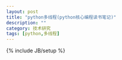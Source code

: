 ```yaml
---
layout: post
title: "python多线程(python核心编程读书笔记)"
description: ""
category: 技术研究
tags: [python,多线程]
---
```

{% include JB/setup %}


